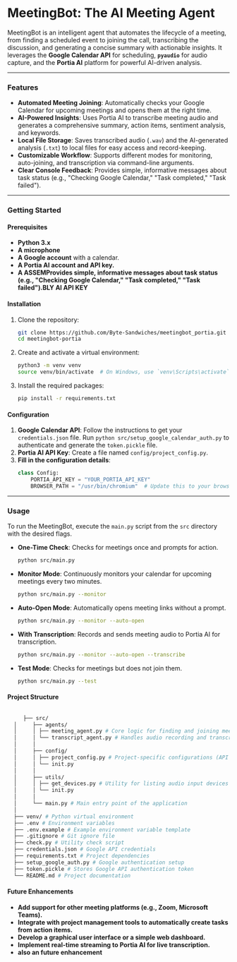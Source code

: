 # MeetingBot: The AI Meeting Agent

MeetingBot is an intelligent agent that automates the lifecycle of a meeting, from finding a scheduled event to joining the call, transcribing the discussion, and generating a concise summary with actionable insights. It leverages the **Google Calendar API** for scheduling, **`pyaudio`** for audio capture, and the **Portia AI** platform for powerful AI-driven analysis.

---

### Features

* **Automated Meeting Joining**: Automatically checks your Google Calendar for upcoming meetings and opens them at the right time.
* **AI-Powered Insights**: Uses Portia AI to transcribe meeting audio and generates a comprehensive summary, action items, sentiment analysis, and keywords.
* **Local File Storage**: Saves transcribed audio (`.wav`) and the AI-generated analysis (`.txt`) to local files for easy access and record-keeping.
* **Customizable Workflow**: Supports different modes for monitoring, auto-joining, and transcription via command-line arguments.
* **Clear Console Feedback**: Provides simple, informative messages about task status (e.g., "Checking Google Calendar," "Task completed," "Task failed").

---

### Getting Started

#### Prerequisites

* **Python 3.x**
* **A microphone**
* **A Google account** with a calendar.
* **A Portia AI account and API key.**
* **A ASSEMProvides simple, informative messages about task status (e.g., "Checking Google Calendar," "Task completed," "Task failed").BLY AI API KEY**

#### Installation

1.  Clone the repository:
    ```bash
    git clone https://github.com/Byte-Sandwiches/meetingbot_portia.git
    cd meetingbot-portia
    ```
2.  Create and activate a virtual environment:
    ```bash
    python3 -m venv venv
    source venv/bin/activate  # On Windows, use `venv\Scripts\activate`
    ```
3.  Install the required packages:
    ```bash
    pip install -r requirements.txt
    ```

#### Configuration

1.  **Google Calendar API**: Follow the instructions to get your `credentials.json` file. Run `python src/setup_google_calendar_auth.py` to authenticate and generate the `token.pickle` file.
2.  **Portia AI API Key**: Create a file named `config/project_config.py`.
3.  **Fill in the configuration details**:
    ```python
    class Config:
        PORTIA_API_KEY = "YOUR_PORTIA_API_KEY"
        BROWSER_PATH = "/usr/bin/chromium"  # Update this to your browser's executable path
    ```

---

### Usage

To run the MeetingBot, execute the `main.py` script from the `src` directory with the desired flags.

* **One-Time Check**: Checks for meetings once and prompts for action.
    ```bash
    python src/main.py
    ```
* **Monitor Mode**: Continuously monitors your calendar for upcoming meetings every two minutes.
    ```bash
    python src/main.py --monitor
    ```
* **Auto-Open Mode**: Automatically opens meeting links without a prompt.
    ```bash
    python src/main.py --monitor --auto-open
    ```
* **With Transcription**: Records and sends meeting audio to Portia AI for transcription.
    ```bash
    python src/main.py --monitor --auto-open --transcribe
    ```
* **Test Mode**: Checks for meetings but does not join them.
    ```bash
    python src/main.py --test
    ```

#### Project Structure

  ```bash

       ├── src/
    │     ├── agents/
    │     │ ├── meeting_agent.py # Core logic for finding and joining meetings
    │     │ └── transcript_agent.py # Handles audio recording and transcription
    │     │
    │     ├── config/
    │     │ ├── project_config.py # Project-specific configurations (API keys, paths)
    │     │ └── init.py
    │     │
    │     ├── utils/
    │     │ ├── get_devices.py # Utility for listing audio input devices
    │     │ └── init.py
    │     │
    │     └── main.py # Main entry point of the application
    │
    ├── venv/ # Python virtual environment
    ├── .env # Environment variables
    ├── .env.example # Example environment variable template
    ├── .gitignore # Git ignore file
    ├── check.py # Utility check script
    ├── credentials.json # Google API credentials
    ├── requirements.txt # Project dependencies
    ├── setup_google_auth.py # Google authentication setup
    ├── token.pickle # Stores Google API authentication token
    └── README.md # Project documentation
```

#### Future Enhancements

* **Add support for other meeting platforms (e.g., Zoom, Microsoft Teams).**
* **Integrate with project management tools to automatically create tasks from action items.**
* **Develop a graphical user interface or a simple web dashboard.**
* **Implement real-time streaming to Portia AI for live transcription.**
* **also an future enhancement**
